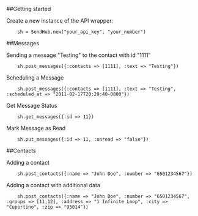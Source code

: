 ##Getting started

Create a new instance of the API wrapper:

		sh = SendHub.new("your_api_key", "your_number")

##Messages

Sending a message "Testing" to the contact with id "1111"

		sh.post_messages({:contacts => [1111], :text => "Testing"})

Scheduling a Message

		sh.post_messages({:contacts => [1111], :text => "Testing", :scheduled_at => "2011-02-17T20:29:40-0800"})

Get Message Status

		sh.get_messages({:id => 11})

Mark Message as Read

		sh.put_messages({:id => 11, :unread => "false"})

##Contacts

Adding a contact

		sh.post_contacts({:name => "John Doe", :number => "6501234567"})

Adding a contact with additional data

		sh.post_contacts({:name => "John Doe", :number => "6501234567", :groups => [11,12], :address => "1 Infinite Loop", :city => "Cupertino", :zip => "95014"})
